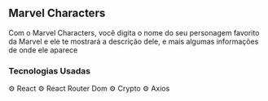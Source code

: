 
## Marvel Characters

Com o Marvel Characters, você digita o nome do seu personagem favorito da Marvel e ele te mostrará a descrição dele, e mais algumas informações de onde ele aparece

### Tecnologias Usadas
:gear: React
:gear: React Router Dom
:gear: Crypto
:gear: Axios
